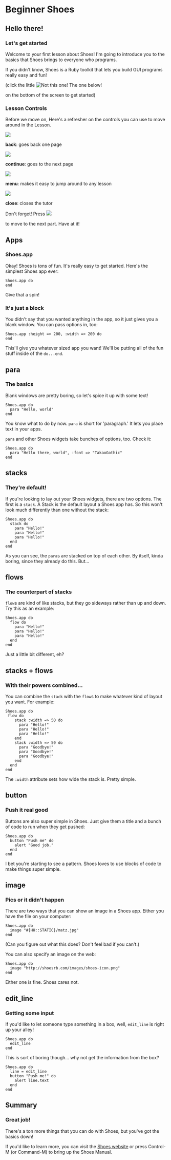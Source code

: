 
# Beginner Shoes

## Hello there!

### Let's get started

Welcome to your first lesson about Shoes! I'm going to introduce you to the basics that Shoes brings to everyone who programs.

If you didn't know, Shoes is a Ruby toolkit that lets you build GUI programs really easy and fun!


(click the little 
![Not this one! The one below!](/icon_button/arrow_right)

 on the bottom of the screen to get started)

### Lesson Controls

Before we move on, Here's a refresher on the controls you can use to move around in the Lesson.

![](/icon_button/arrow_left)

__back__: goes back one page

![](/icon_button/arrow_right)

__continue__: goes to the next page

![](/icon_button/menu)

__menu__: makes it easy to jump around to any lesson

![](/icon_button/x)

__close__: closes the tutor

Don't forget! Press 
![](/icon_button/arrow_right)

to move to the next part. Have at it!

## Apps

### Shoes.app

Okay! Shoes is tons of fun. It's really easy to get started. Here's the simplest Shoes app ever:

    Shoes.app do
    end

Give that a spin!

### It's just a block

You didn't say that you wanted anything in the app, so it just gives you a blank window. You can pass options in, too: 

    Shoes.app :height => 200, :width => 200 do
    end

This'll give you whatever sized app you want! We'll be putting all of the fun stuff inside of the `do...end`.

## para

### The basics

Blank windows are pretty boring, so let's spice it up with some text!

    Shoes.app do
      para "Hello, world"
    end

You know what to do by now. `para` is short for 'paragraph.' It lets you place text in your apps.

`para` and other Shoes widgets take bunches of options, too. Check it:

    Shoes.app do
      para "Hello there, world", :font => "TakaoGothic"
    end

## stacks

### They're default!

If you're looking to lay out your Shoes widgets, there are two options. The first is a `stack`. A Stack is the default layout a Shoes app has. So this won't look much differently than one without the stack:

    Shoes.app do
      stack do
        para "Hello!"
        para "Hello!"
        para "Hello!"
      end
    end

As you can see, the `para`s are stacked on top of each other. By itself, kinda boring, since they already do this. But...

## flows

### The counterpart of stacks

`flow`s are kind of like stacks, but they go sideways rather than up and down. Try this as an example:

    Shoes.app do
      flow do
        para "Hello!"
        para "Hello!"
        para "Hello!"
      end
    end

Just a little bit different, eh?

## stacks + flows

### With their powers combined...

You can combine the `stack` with the `flow`s to make whatever kind of layout you want. For example: 

    Shoes.app do
     flow do
        stack :width => 50 do
          para "Hello!"
          para "Hello!"
          para "Hello!"
        end
        stack :width => 50 do
          para "Goodbye!"
          para "Goodbye!"
          para "Goodbye!"
        end
      end
    end

The `:width` attribute sets how wide the stack is. Pretty simple.

## button

### Push it real good

Buttons are also super simple in Shoes. Just give them a title and a bunch of code to run when they get pushed:

    Shoes.app do
      button "Push me" do
        alert "Good job."
      end
    end

I bet you're starting to see a pattern. Shoes loves to use blocks of code to make things super simple.

## image

### Pics or it didn't happen

There are two ways that you can show an image in a Shoes app. Either you have the file on your computer:

    Shoes.app do
      image "#{HH::STATIC}/matz.jpg"
    end

(Can you figure out what this does? Don't feel bad if you can't.)

You can also specify an image on the web:

    Shoes.app do
      image "http://shoesrb.com/images/shoes-icon.png"
    end

Either one is fine. Shoes cares not.

## edit_line

### Getting some input

If you'd like to let someone type something in a box, well, `edit_line` is right up your alley!

    Shoes.app do
      edit_line
    end

This is sort of boring though... why not get the information from the box?

    Shoes.app do
      line = edit_line
      button "Push me!" do
        alert line.text
      end
    end

## Summary

### Great job!

There's a ton more things that you can do with Shoes, but you've got the basics down!

If you'd like to learn more, you can visit the [Shoes website](http://shoesrb.com/) or press Control-M (or Command-M) to bring up the Shoes Manual.
